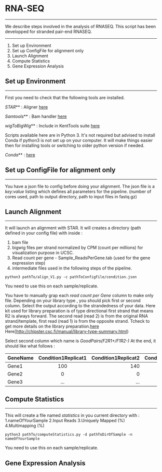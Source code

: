 # RNA-SEQ

---

We describe steps involved in the analysis of RNASEQ.
This script has been developped for stranded pair-end RNASEQ.



---

1. Set up Environment
2. Set up ConfigFile for alignment only
3. Launch Alignment
4. Compute Statistics
5. Gene Expression Analysis


## Set up Environment

---

First you need to check that the following tools are installed.

_STAR_** : Aligner [here](https://github.com/alexdobin/STAR)

_Samtools_** : Bam handler [here](http://www.htslib.org/download/)

_wigToBigWig_** : Include in KentTools suite [here](http://hgdownload.soe.ucsc.edu/downloads.html#source_downloads)

Scripts available here are in Python 3. 
It's not required but advised to install Conda if python3 is not set up on your computer.
It will make things easier then for installing tools or switching to older python version if needed.

_Conda_** : [here](https://www.continuum.io/downloads)

## Set up ConfigFile for alignment only

---

You have a json file to config before doing your alignment.
The json file is a *key:value* listing which defines all parameters for the pipeline.
(number of cores used, path to output directory, path to input files in fastq.gz)


## Launch Alignment

---

It will launch an alignment with STAR.
It will creates a directory (path defined in your config file) with inside :
1. bam file
2. bigwig files per strand normalized by CPM (count per millions) for visualization purpose in UCSC.
3. Read count per gene - Sample_ReadsPerGene.tab (used for the gene expression step)
4. intermediate files used in the following steps of the pipeline.

```shell
python3 pathTo/align_V1.py -c pathToConfigFile/condition.json
```
You need to use this on each sample/replicate.

You have to manually grap each *read count per Gene* column to make only file.
Depending on your library type , you should pick first or second column.
Select the output according to the strandedness of your data.
Here kit used for library preparation is of type directional first strand that means R2 is always forward.
The second read (read 2) is from the original RNA strand/template, first read (read 1) is from the opposite strand. 
Tcheck to get more details on the library preparation.[here](https://www.youtube.com/watch?v=n2XEsw7EJLw&feature=youtu.be) 
Here[http://chipster.csc.fi/manual/library-type-summary.html)

Select second column which name is *GoodPairs(F2R1+/F1R2-)*
At the end, it should like what follows :

| GeneName  | Condition1Replicat1    | Condition1Replicat2  | Condition2Replicat1  | ... |
| ---   |:---:| ---: | ----:| -----:|
| Gene1 | 100 | 140  | ...  |
| Gene2 | 0   |  0   | ...  |
| Gene3 | ...  | ... | ...  |

## Compute Statistics

---

This will create a file named *statistics* in you current directory with :
1.nameOfYourSample
2.Input Reads
3.Uniquely Mapped (%)
4.Multimapping (%)

```shell
python3 pathTo/computeStatistics.py -d pathToDirOfSample -n nameOfYourSample
```
You need to use this on each sample/replicate.


## Gene Expression Analysis

